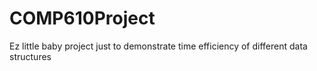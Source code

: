 # COMP610Project
Ez little baby project just to demonstrate time efficiency of different data structures
